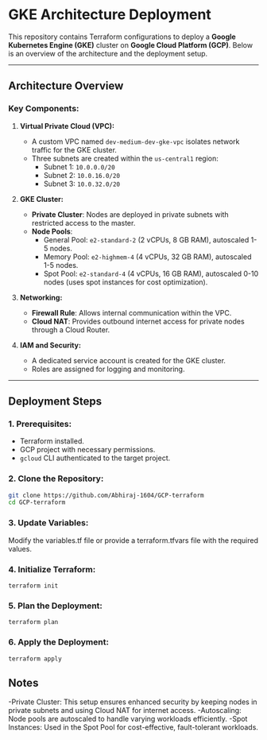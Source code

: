 # GKE Architecture Deployment

This repository contains Terraform configurations to deploy a **Google Kubernetes Engine (GKE)** cluster on **Google Cloud Platform (GCP)**. Below is an overview of the architecture and the deployment setup.

---

## Architecture Overview

### Key Components:

1. **Virtual Private Cloud (VPC):**
   - A custom VPC named `dev-medium-dev-gke-vpc` isolates network traffic for the GKE cluster.
   - Three subnets are created within the `us-central1` region:
     - Subnet 1: `10.0.0.0/20`
     - Subnet 2: `10.0.16.0/20`
     - Subnet 3: `10.0.32.0/20`

2. **GKE Cluster:**
   - **Private Cluster**: Nodes are deployed in private subnets with restricted access to the master.
   - **Node Pools**:
     - General Pool: `e2-standard-2` (2 vCPUs, 8 GB RAM), autoscaled 1-5 nodes.
     - Memory Pool: `e2-highmem-4` (4 vCPUs, 32 GB RAM), autoscaled 1-5 nodes.
     - Spot Pool: `e2-standard-4` (4 vCPUs, 16 GB RAM), autoscaled 0-10 nodes (uses spot instances for cost optimization).

3. **Networking:**
   - **Firewall Rule**: Allows internal communication within the VPC.
   - **Cloud NAT**: Provides outbound internet access for private nodes through a Cloud Router.

4. **IAM and Security:**
   - A dedicated service account is created for the GKE cluster.
   - Roles are assigned for logging and monitoring.

---

## Deployment Steps

### 1. Prerequisites:
- Terraform installed.
- GCP project with necessary permissions.
- `gcloud` CLI authenticated to the target project.

### 2. Clone the Repository:
```bash
git clone https://github.com/Abhiraj-1604/GCP-terraform
cd GCP-terraform
````

### 3. Update Variables:
Modify the variables.tf file or provide a terraform.tfvars file with the required values.

### 4. Initialize Terraform:
```
terraform init
```
### 5. Plan the Deployment:
```
terraform plan
```

### 6. Apply the Deployment:
```
terraform apply
```

## Notes
-Private Cluster: This setup ensures enhanced security by keeping nodes in private subnets and using Cloud NAT for internet access.
-Autoscaling: Node pools are autoscaled to handle varying workloads efficiently.
-Spot Instances: Used in the Spot Pool for cost-effective, fault-tolerant workloads.
